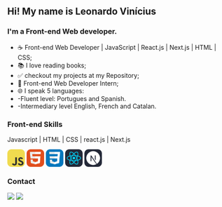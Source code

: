 ## Hi! My name is Leonardo Vinícius 

### I'm a Front-end Web developer.

- :coffee: Front-end Web Developer | JavaScript | React.js | Next.js | HTML | CSS;
- 📚 I love reading books;
- :white_check_mark: checkout my projects at my Repository;
- :handbag: Front-end Web Developer Intern;
- :globe_with_meridians: I speak 5 languages:
-    -Fluent level: Portugues and Spanish.
-    -Intermediary level English, French and Catalan.

### Front-end Skills
<div style="display: inline_block">
   <p>Javascript | HTML | CSS | react.js | Next.js</p>
   <img align="center" alt="Javascript" height="40" width="40" src="https://github.com/tandpfun/skill-icons/blob/main/icons/JavaScript.svg"></>
   <img align="center" alt="HTML" height="40" width="40" src="https://github.com/tandpfun/skill-icons/blob/main/icons/HTML.svg"></>
   <img align="center" alt="CSS" height="40" width="40" src="https://github.com/tandpfun/skill-icons/blob/main/icons/CSS.svg">
   <img align="center" alt="React.js" height="40" width="40" src="https://github.com/tandpfun/skill-icons/blob/main/icons/React-Dark.svg"></>
   <img align="center" alt="Next.js" height="40" width="40" src="https://raw.githubusercontent.com/tandpfun/skill-icons/65dea6c4eaca7da319e552c09f4cf5a9a8dab2c8/icons/NextJS-Dark.svg"></>
</>
</div>

### Contact
<div style="display: inline_block">
  	<a href = "mailto:leonardoviniciuswd@gmail.com" target="_blank"><img src="https://img.shields.io/badge/-Gmail-%23333?style=for-the-badge&logo=gmail&logoColor=white" target="_blank"></a>
 	<a href="https://www.linkedin.com/in/leonardowd/" target="_blank"><img src="https://img.shields.io/badge/-LinkedIn-%230077B5?style=for-the-badge&logo=linkedin&logoColor=white" target="_blank"></a> 
</div>

<!-- https://media.giphy.com/media/3oriNLx3dUqFgVi86I/giphy.gif?cid=ecf05e47qub63oti6aevmdbjhyq7ynsiyvh1tvlc5bij968e&rid=giphy.gif&ct=g
